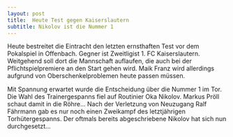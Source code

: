 ```yaml
---
layout: post
title:  Heute Test gegen Kaiserslautern
subtitle: Nikolov ist die Nummer 1
---
```


Heute bestreitet die Eintracht den letzten ernsthaften Test vor dem Pokalspiel in Offenbach. Gegner ist Zweitligist 1. FC Kaiserslautern. Weitgehend soll dort die Mannschaft auflaufen, die auch bei der Pflichtspielpremiere an den Start gehen wird. Maik Franz wird allerdings aufgrund von Oberschenkelproblemen heute passen müssen.

Mit Spannung erwartet wurde die Entscheidung über die Nummer 1 im Tor. Die Wahl des Trainergespanns fiel auf Routinier Oka Nikolov. Markus Pröll schaut damit in die Röhre... Nach der Verletzung von Neuzugang Ralf Fährmann gab es nur noch einen Zweikampf des letztjährigen Torhütergespanns. Der oftmals bereits abgeschriebene Nikolov hat sich nun durchgesetzt...

